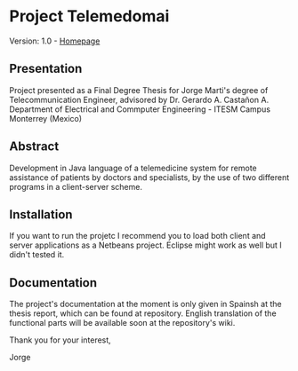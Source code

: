 Project Telemedomai       
=================================

Version: 1.0 - [Homepage](http://jorgemarti.com/projects/telemedomai)

## Presentation
Project presented as a Final Degree Thesis for Jorge Marti's degree of Telecommunication Engineer, advisored by Dr. Gerardo A. Castañon A.
Department of Electrical and Commputer Engineering - ITESM Campus Monterrey (Mexico)

## Abstract
Development in Java language of a telemedicine system for remote assistance of patients by doctors and specialists, by the use of two different programs in a client-server scheme.

## Installation

If you want to run the projetc I recommend you to load both client and server applications as a Netbeans project. Eclipse might work as well but I didn't tested it.

## Documentation

The project's documentation at the moment is only given in Spainsh at the thesis report, which can be found at repository.
English translation of the functional parts will be available soon at the repository's wiki.

Thank you for your interest,

Jorge
